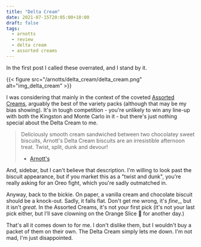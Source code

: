 ```yaml
---
title: "Delta Cream"
date: 2021-07-15T20:05:00+10:00
draft: false
tags:
  - arnotts
  - review
  - delta cream
  - assorted creams
---
```


In the first post I called these overrated, and I stand by it.

<!--more-->

{{< figure src="/arnotts/delta_cream/delta_cream.png" alt="img_delta_cream" >}}

I was considering that mainly in the context of the coveted [Assorted Creams][link-assorted-creams], arguably the best of the variety packs (although that may be my bias showing). It's in tough competition - you're unlikely to win any line-up with both the Kingston and Monte Carlo in it - but there's just nothing special about the Delta Cream to me.

> Deliciously smooth cream sandwiched between two chocolatey sweet biscuits, Arnott's Delta Cream biscuits are an irresistible afternoon treat. Twist, split, dunk and devour!
>
> - [Arnott's][link-delta-cream]

And, sidebar, but I can't believe that description. I'm willing to look past the biscuit appearance, but if you market this as a "twist and dunk", you're really asking for an Oreo fight, which you're sadly outmatched in.

Anyway, back to the bickie. On paper, a vanilla cream and chocolate biscuit should be a knock-out. Sadly, it falls flat. Don't get me wrong, it's _fine_,_ but it isn't _great._ In the Assorted Creams, it's not your first pick (it's not your last pick either, but I'll save clowning on the Orange Slice 🤢 for another day.)

That's all it comes down to for me. I don't dislike them, but I wouldn't buy a packet of them on their own. The Delta Cream simply lets me down. I'm not mad, I'm just disappointed.





[link-delta-cream]: https://www.arnotts.com/products/fancy-and-cream-biscuits/cream-biscuits/delta-cream
[link-assorted-creams]: https://www.arnotts.com/products/Assorted-pack/assorted-biscuits/cream-biscuits-assorted-creams-variety